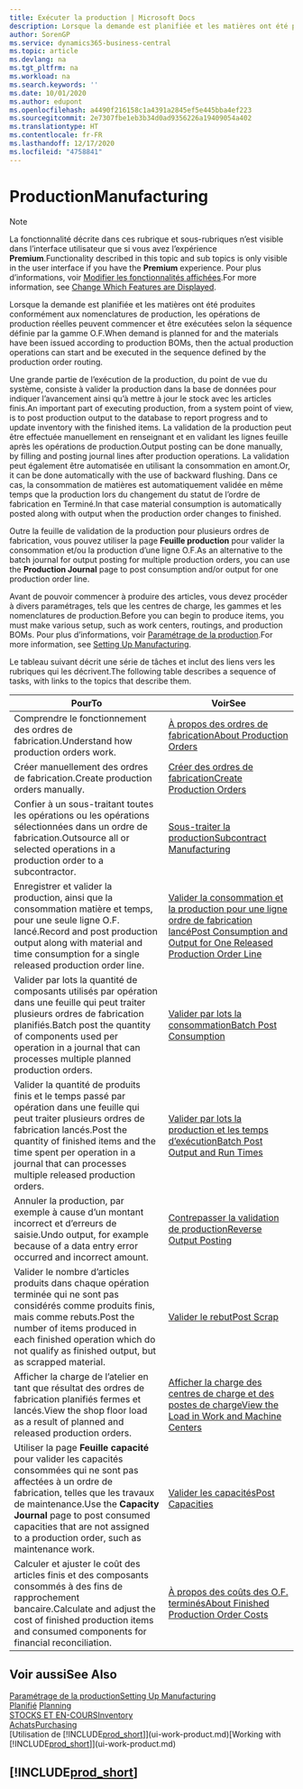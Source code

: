 ```yaml
---
title: Exécuter la production | Microsoft Docs
description: Lorsque la demande est planifiée et les matières ont été produites conformément aux nomenclatures de production, les opérations de production réelles peuvent commencer et être exécutées selon la séquence définie par la gamme O.F.
author: SorenGP
ms.service: dynamics365-business-central
ms.topic: article
ms.devlang: na
ms.tgt_pltfrm: na
ms.workload: na
ms.search.keywords: ''
ms.date: 10/01/2020
ms.author: edupont
ms.openlocfilehash: a4490f216158c1a4391a2845ef5e445bba4ef223
ms.sourcegitcommit: 2e7307fbe1eb3b34d0ad9356226a19409054a402
ms.translationtype: HT
ms.contentlocale: fr-FR
ms.lasthandoff: 12/17/2020
ms.locfileid: "4758841"
---
```

# <a name="manufacturing"></a><span data-ttu-id="d1021-103">Production</span><span class="sxs-lookup"><span data-stu-id="d1021-103">Manufacturing</span></span>
> [!NOTE]
> <span data-ttu-id="d1021-104">La fonctionnalité décrite dans ces rubrique et sous-rubriques n’est visible dans l’interface utilisateur que si vous avez l’expérience **Premium**.</span><span class="sxs-lookup"><span data-stu-id="d1021-104">Functionality described in this topic and sub topics is only visible in the user interface if you have the **Premium** experience.</span></span> <span data-ttu-id="d1021-105">Pour plus d’informations, voir [Modifier les fonctionnalités affichées](ui-experiences.md).</span><span class="sxs-lookup"><span data-stu-id="d1021-105">For more information, see [Change Which Features are Displayed](ui-experiences.md).</span></span>

<span data-ttu-id="d1021-106">Lorsque la demande est planifiée et les matières ont été produites conformément aux nomenclatures de production, les opérations de production réelles peuvent commencer et être exécutées selon la séquence définie par la gamme O.F.</span><span class="sxs-lookup"><span data-stu-id="d1021-106">When demand is planned for and the materials have been issued according to production BOMs, then the actual production operations can start and be executed in the sequence defined by the production order routing.</span></span>  

<span data-ttu-id="d1021-107">Une grande partie de l’exécution de la production, du point de vue du système, consiste à valider la production dans la base de données pour indiquer l’avancement ainsi qu’à mettre à jour le stock avec les articles finis.</span><span class="sxs-lookup"><span data-stu-id="d1021-107">An important part of executing production, from a system point of view, is to post production output to the database to report progress and to update inventory with the finished items.</span></span> <span data-ttu-id="d1021-108">La validation de la production peut être effectuée manuellement en renseignant et en validant les lignes feuille après les opérations de production.</span><span class="sxs-lookup"><span data-stu-id="d1021-108">Output posting can be done manually, by filling and posting journal lines after production operations.</span></span> <span data-ttu-id="d1021-109">La validation peut également être automatisée en utilisant la consommation en amont.</span><span class="sxs-lookup"><span data-stu-id="d1021-109">Or, it can be done automatically with the use of backward flushing.</span></span> <span data-ttu-id="d1021-110">Dans ce cas, la consommation de matières est automatiquement validée en même temps que la production lors du changement du statut de l’ordre de fabrication en Terminé.</span><span class="sxs-lookup"><span data-stu-id="d1021-110">In that case material consumption is automatically posted along with output when the production order changes to finished.</span></span>  

<span data-ttu-id="d1021-111">Outre la feuille de validation de la production pour plusieurs ordres de fabrication, vous pouvez utiliser la page **Feuille production** pour valider la consommation et/ou la production d’une ligne O.F.</span><span class="sxs-lookup"><span data-stu-id="d1021-111">As an alternative to the batch journal for output posting for multiple production orders, you can use the **Production Journal** page to post consumption and/or output for one production order line.</span></span>

<span data-ttu-id="d1021-112">Avant de pouvoir commencer à produire des articles, vous devez procéder à divers paramétrages, tels que les centres de charge, les gammes et les nomenclatures de production.</span><span class="sxs-lookup"><span data-stu-id="d1021-112">Before you can begin to produce items, you must make various setup, such as work centers, routings, and production BOMs.</span></span> <span data-ttu-id="d1021-113">Pour plus d’informations, voir [Paramétrage de la production](production-configure-production-processes.md).</span><span class="sxs-lookup"><span data-stu-id="d1021-113">For more information, see [Setting Up Manufacturing](production-configure-production-processes.md).</span></span>

<span data-ttu-id="d1021-114">Le tableau suivant décrit une série de tâches et inclut des liens vers les rubriques qui les décrivent.</span><span class="sxs-lookup"><span data-stu-id="d1021-114">The following table describes a sequence of tasks, with links to the topics that describe them.</span></span>   

|<span data-ttu-id="d1021-115">**Pour**</span><span class="sxs-lookup"><span data-stu-id="d1021-115">**To**</span></span>|<span data-ttu-id="d1021-116">**Voir**</span><span class="sxs-lookup"><span data-stu-id="d1021-116">**See**</span></span>|  
|------------|-------------|  
|<span data-ttu-id="d1021-117">Comprendre le fonctionnement des ordres de fabrication.</span><span class="sxs-lookup"><span data-stu-id="d1021-117">Understand how production orders work.</span></span>|[<span data-ttu-id="d1021-118">À propos des ordres de fabrication</span><span class="sxs-lookup"><span data-stu-id="d1021-118">About Production Orders</span></span>](production-about-production-orders.md)|
|<span data-ttu-id="d1021-119">Créer manuellement des ordres de fabrication.</span><span class="sxs-lookup"><span data-stu-id="d1021-119">Create production orders manually.</span></span>|[<span data-ttu-id="d1021-120">Créer des ordres de fabrication</span><span class="sxs-lookup"><span data-stu-id="d1021-120">Create Production Orders</span></span>](production-how-to-create-production-orders.md)|
|<span data-ttu-id="d1021-121">Confier à un sous-traitant toutes les opérations ou les opérations sélectionnées dans un ordre de fabrication.</span><span class="sxs-lookup"><span data-stu-id="d1021-121">Outsource all or selected operations in a production order to a subcontractor.</span></span>|[<span data-ttu-id="d1021-122">Sous-traiter la production</span><span class="sxs-lookup"><span data-stu-id="d1021-122">Subcontract Manufacturing</span></span>](production-how-to-subcontract-manufacturing.md)|
|<span data-ttu-id="d1021-123">Enregistrer et valider la production, ainsi que la consommation matière et temps, pour une seule ligne O.F. lancé.</span><span class="sxs-lookup"><span data-stu-id="d1021-123">Record and post production output along with material and time consumption for a single released production order line.</span></span>|[<span data-ttu-id="d1021-124">Valider la consommation et la production pour une ligne ordre de fabrication lancé</span><span class="sxs-lookup"><span data-stu-id="d1021-124">Post Consumption and Output for One Released Production Order Line</span></span>](production-how-to-register-consumption-and-output.md)|  
|<span data-ttu-id="d1021-125">Valider par lots la quantité de composants utilisés par opération dans une feuille qui peut traiter plusieurs ordres de fabrication planifiés.</span><span class="sxs-lookup"><span data-stu-id="d1021-125">Batch post the quantity of components used per operation in a journal that can processes multiple planned production orders.</span></span>|[<span data-ttu-id="d1021-126">Valider par lots la consommation</span><span class="sxs-lookup"><span data-stu-id="d1021-126">Batch Post Consumption</span></span>](production-how-to-post-consumption.md)|
|<span data-ttu-id="d1021-127">Valider la quantité de produits finis et le temps passé par opération dans une feuille qui peut traiter plusieurs ordres de fabrication lancés.</span><span class="sxs-lookup"><span data-stu-id="d1021-127">Post the quantity of finished items and the time spent per operation in a journal that can processes multiple released production orders.</span></span>|[<span data-ttu-id="d1021-128">Valider par lots la production et les temps d’exécution</span><span class="sxs-lookup"><span data-stu-id="d1021-128">Batch Post Output and Run Times</span></span>](production-how-to-post-output-quantity.md)|
|<span data-ttu-id="d1021-129">Annuler la production, par exemple à cause d’un montant incorrect et d’erreurs de saisie.</span><span class="sxs-lookup"><span data-stu-id="d1021-129">Undo output, for example because of a data entry error occurred and incorrect amount.</span></span>  |[<span data-ttu-id="d1021-130">Contrepasser la validation de production</span><span class="sxs-lookup"><span data-stu-id="d1021-130">Reverse Output Posting</span></span>](production-how-to-reverse-output-posting.md)|  
|<span data-ttu-id="d1021-131">Valider le nombre d’articles produits dans chaque opération terminée qui ne sont pas considérés comme produits finis, mais comme rebuts.</span><span class="sxs-lookup"><span data-stu-id="d1021-131">Post the number of items produced in each finished operation which do not qualify as finished output, but as scrapped material.</span></span>|[<span data-ttu-id="d1021-132">Valider le rebut</span><span class="sxs-lookup"><span data-stu-id="d1021-132">Post Scrap</span></span>](production-how-to-post-scrap.md)|
|<span data-ttu-id="d1021-133">Afficher la charge de l’atelier en tant que résultat des ordres de fabrication planifiés fermes et lancés.</span><span class="sxs-lookup"><span data-stu-id="d1021-133">View the shop floor load as a result of planned and released production orders.</span></span>|[<span data-ttu-id="d1021-134">Afficher la charge des centres de charge et des postes de charge</span><span class="sxs-lookup"><span data-stu-id="d1021-134">View the Load in Work and Machine Centers</span></span>](production-how-to-view-the-load-on-work-centers.md)|      
|<span data-ttu-id="d1021-135">Utiliser la page **Feuille capacité** pour valider les capacités consommées qui ne sont pas affectées à un ordre de fabrication, telles que les travaux de maintenance.</span><span class="sxs-lookup"><span data-stu-id="d1021-135">Use the **Capacity Journal** page to post consumed capacities that are not assigned to a production order, such as maintenance work.</span></span>|[<span data-ttu-id="d1021-136">Valider les capacités</span><span class="sxs-lookup"><span data-stu-id="d1021-136">Post Capacities</span></span>](production-how-to-post-capacities.md)|  
|<span data-ttu-id="d1021-137">Calculer et ajuster le coût des articles finis et des composants consommés à des fins de rapprochement bancaire.</span><span class="sxs-lookup"><span data-stu-id="d1021-137">Calculate and adjust the cost of finished production items and consumed components for financial reconciliation.</span></span>|[<span data-ttu-id="d1021-138">À propos des coûts des O.F. terminés</span><span class="sxs-lookup"><span data-stu-id="d1021-138">About Finished Production Order Costs</span></span>](finance-about-finished-production-order-costs.md)|  

## <a name="see-also"></a><span data-ttu-id="d1021-139">Voir aussi</span><span class="sxs-lookup"><span data-stu-id="d1021-139">See Also</span></span>  
[<span data-ttu-id="d1021-140">Paramétrage de la production</span><span class="sxs-lookup"><span data-stu-id="d1021-140">Setting Up Manufacturing</span></span>](production-configure-production-processes.md)  
<span data-ttu-id="d1021-141">[Planifié](production-planning.md)    </span><span class="sxs-lookup"><span data-stu-id="d1021-141">[Planning](production-planning.md)    </span></span>  
[<span data-ttu-id="d1021-142">STOCKS ET EN-COURS</span><span class="sxs-lookup"><span data-stu-id="d1021-142">Inventory</span></span>](inventory-manage-inventory.md)  
[<span data-ttu-id="d1021-143">Achats</span><span class="sxs-lookup"><span data-stu-id="d1021-143">Purchasing</span></span>](purchasing-manage-purchasing.md)  
<span data-ttu-id="d1021-144">[Utilisation de [!INCLUDE[prod_short](includes/prod_short.md)]](ui-work-product.md)</span><span class="sxs-lookup"><span data-stu-id="d1021-144">[Working with [!INCLUDE[prod_short](includes/prod_short.md)]](ui-work-product.md)</span></span>

## [!INCLUDE[prod_short](includes/free_trial_md.md)]  
